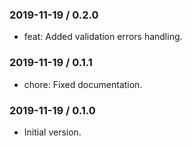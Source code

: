 ### 2019-11-19 / 0.2.0

* feat: Added validation errors handling.

### 2019-11-19 / 0.1.1

* chore: Fixed documentation.

### 2019-11-19 / 0.1.0

- Initial version.
